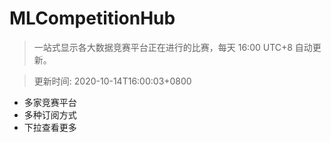 # MLCompetitionHub

> 一站式显示各大数据竞赛平台正在进行的比赛，每天 16:00 UTC+8 自动更新。
  
> 更新时间: 2020-10-14T16:00:03+0800 

* 多家竞赛平台
* 多种订阅方式
* 下拉查看更多